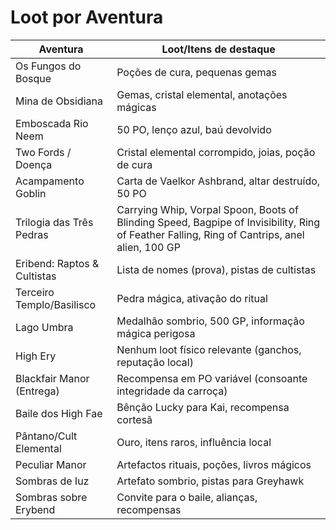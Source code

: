 # Loot por Aventura

| Aventura                                  | Loot/Itens de destaque                                             |
|--------------------------------------------|--------------------------------------------------------------------|
| Os Fungos do Bosque                       | Poções de cura, pequenas gemas                                     |
| Mina de Obsidiana                         | Gemas, cristal elemental, anotações mágicas                        |
| Emboscada Rio Neem                        | 50 PO, lenço azul, baú devolvido                                   |
| Two Fords / Doença                        | Cristal elemental corrompido, joias, poção de cura                 |
| Acampamento Goblin                        | Carta de Vaelkor Ashbrand, altar destruído, 50 PO                  |
| Trilogia das Três Pedras                  | Carrying Whip, Vorpal Spoon, Boots of Blinding Speed, Bagpipe of Invisibility, Ring of Feather Falling, Ring of Cantrips, anel alien, 100 GP |
| Eribend: Raptos & Cultistas               | Lista de nomes (prova), pistas de cultistas                        |
| Terceiro Templo/Basilisco                 | Pedra mágica, ativação do ritual                                   |
| Lago Umbra                                | Medalhão sombrio, 500 GP, informação mágica perigosa               |
| High Ery                                  | Nenhum loot físico relevante (ganchos, reputação local)            |
| Blackfair Manor (Entrega)                 | Recompensa em PO variável (consoante integridade da carroça)       |
| Baile dos High Fae                        | Bênção Lucky para Kai, recompensa cortesã                          |
| Pântano/Cult Elemental                    | Ouro, itens raros, influência local                                |
| Peculiar Manor                            | Artefactos rituais, poções, livros mágicos                         |
| Sombras de Iuz                            | Artefato sombrio, pistas para Greyhawk                             |
| Sombras sobre Erybend                     | Convite para o baile, alianças, recompensas                        |























